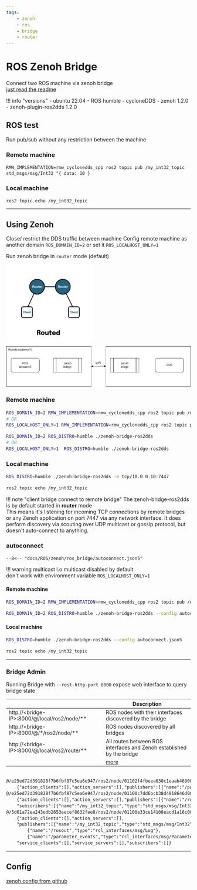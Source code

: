 ```yaml
---
tags:
    - zenoh
    - ros
    - bridge
    - router
---
```


# ROS Zenoh Bridge
Connect two ROS machine via zenoh bridge  
[just read the readme](https://github.com/eclipse-zenoh/zenoh-plugin-ros2dds)

!!! info "versions"
    - ubuntu 22.04
    - ROS humble
    - cycloneDDS
    - zenoh 1.2.0
    - zenoh-plugin-ros2dds 1.2.0

## ROS test
Run pub/sub without any restriction between the machine
### Remote machine
```
RMW_IMPLEMENTATION=rmw_cyclonedds_cpp ros2 topic pub /my_int32_topic std_msgs/msg/Int32 "{ data: 10 }
```

### Local machine
```
ros2 topic echo /my_int32_topic
```

---

## Using Zenoh
Close/ restrict the DDS traffic between machine
Config remote machine as another domain `ROS_DOMAIN_ID=2` or set it `ROS_LOCALHOST_ONLY=1`

Run zenoh bridge in `router` mode (default)

![](images/zenoh_router.png)
![](images/zenoh_router.drawio.png)


### Remote machine

```bash title="publisher"
ROS_DOMAIN_ID=2 RMW_IMPLEMENTATION=rmw_cyclonedds_cpp ros2 topic pub /my_int32_topic std_msgs/msg/Int32 "{ data: 10 }"
# OR
ROS_LOCALHOST_ONLY=1 RMW_IMPLEMENTATION=rmw_cyclonedds_cpp ros2 topic pub /my_int32_topic std_msgs/msg/Int32 "{ data: 10 }"
```

```bash title="zenoh bridge"
ROS_DOMAIN_ID=2 ROS_DISTRO=humble ./zenoh-bridge-ros2dds
# OR
ROS_LOCALHOST_ONLY=1  ROS_DISTRO=humble ./zenoh-bridge-ros2dds
```


### Local machine

```bash title="zenoh bridge"
ROS_DISTRO=humble ./zenoh-bridge-ros2dds -e tcp/10.0.0.10:7447
```

```bash title="subscriber"
ros2 topic echo /my_int32_topic
```

!!! note "client bridge connect to remote bridge"
    The zenoh-bridge-ros2dds is by default started in **router** mode  
    This means it's listening for incoming TCP connections by remote bridges or any Zenoh application on port 7447 via any network interface. 
    It does perform discovery via scouting over UDP multicast or gossip protocol, but doesn't auto-connect to anything.
     

### autoconnect

```json5 title="autoconnect.json5"
--8<-- "docs/ROS/zenoh/ros_bridge/autoconnect.json5"
```

!!! warning multicast
    l.o multicast disabled by default  
    don't work with environment variable `ROS_LOCALHOST_ONLY=1`
     
#### Remote machine

```bash title="publisher"
ROS_DOMAIN_ID=2 RMW_IMPLEMENTATION=rmw_cyclonedds_cpp ros2 topic pub /my_int32_topic std_msgs/msg/Int32 "{ data: 10 }"
```

```bash title="zenoh bridge"
ROS_DOMAIN_ID=2 ROS_DISTRO=humble ./zenoh-bridge-ros2dds --config autoconnect.json5
```


#### Local machine

```bash title="zenoh bridge"
ROS_DISTRO=humble ./zenoh-bridge-ros2dds --config autoconnect.json5
```

```bash title="subscriber"
ros2 topic echo /my_int32_topic
```

---

### Bridge Admin

Running Bridge with `--rest-http-port 8000` expose web interface to query bridge state

|   | Description  |
|---|---|
| http://\<bridge-IP\>:8000/@/local/ros2/node/**  | ROS nodes with their interfaces discovered by the bridge  |
| http://\<bridge-IP\>:8000/@/*/ros2/node/**  | ROS nodes discovered by all bridges  |
| http://\<bridge-IP\>:8000/@/local/ros2/route/**  | All routes between ROS interfaces and Zenoh established by the bridge  |
|   | [more](https://github.com/eclipse-zenoh/zenoh-plugin-ros2dds#admin-space)  |


```txt title="http://localhost:8001/@/*/ros2/node/**" linenums="1" hl_lines="5 8"

@/e25ed72d391828f7b6fbf87c5ea6e947/ros2/node/01102f4fbeea030c1eaab469000001c1/_ros2cli_daemon_0_ee39487b11b244b5b78a51b784d6e0ea
    {"action_clients":[],"action_servers":[],"publishers":[{"name":"/parameter_events","type":"rcl_interfaces/msg/ParameterEvent"},{"name":"/rosout","type":"rcl_interfaces/msg/Log"}],"service_clients":[],"service_servers":[],"subscribers":[]}
@/e25ed72d391828f7b6fbf87c5ea6e947/ros2/node/01100c7dd6bcb38d4918646d000001c1/_ros2cli_1340499
    {"action_clients":[],"action_servers":[],"publishers":[{"name":"/rosout","type":"rcl_interfaces/msg/Log"},{"name":"/parameter_events","type":"rcl_interfaces/msg/ParameterEvent"}],"service_clients":[],"service_servers":[],
    "subscribers":[{"name":"/my_int32_topic","type":"std_msgs/msg/Int32"}]}
@/5d61a72ea243edb2653eecef8632fee8/ros2/node/01100e33ce14108eacd1a16c000001c1/_ros2cli_4554
    {"action_clients":[],"action_servers":[],
    "publishers":[{"name":"/my_int32_topic","type":"std_msgs/msg/Int32"},
        {"name":"/rosout","type":"rcl_interfaces/msg/Log"},
        {"name":"/parameter_events","type":"rcl_interfaces/msg/ParameterEvent"}],
    "service_clients":[],"service_servers":[],"subscribers":[]} 
```

---

## Config
[zenoh config from github](https://github.com/eclipse-zenoh/zenoh-plugin-ros2dds/blob/main/DEFAULT_CONFIG.json5)

